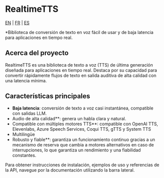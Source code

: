 # RealtimeTTS

[EN](../en/index.md) | [FR](../fr/index.md) | [ES](../es/index.md)

*Biblioteca de conversión de texto en voz fácil de usar y de baja latencia para aplicaciones en tiempo real.

## Acerca del proyecto

RealtimeTTS es una biblioteca de texto a voz (TTS) de última generación diseñada para aplicaciones en tiempo real. Destaca por su capacidad para convertir rápidamente flujos de texto en salida auditiva de alta calidad con una latencia mínima.

## Características principales

- **Baja latencia**: conversión de texto a voz casi instantánea, compatible con salidas LLM.
- Audio de alta calidad**: genera un habla clara y natural.
- Compatible con múltiples motores TTS**: compatible con OpenAI TTS, Elevenlabs, Azure Speech Services, Coqui TTS, gTTS y System TTS
- Multilingüe
- Robusto y fiable**: garantiza un funcionamiento continuo gracias a un mecanismo de reserva que cambia a motores alternativos en caso de interrupciones, lo que garantiza un rendimiento y una fiabilidad constantes.

Para obtener instrucciones de instalación, ejemplos de uso y referencias de la API, navegue por la documentación utilizando la barra lateral.
